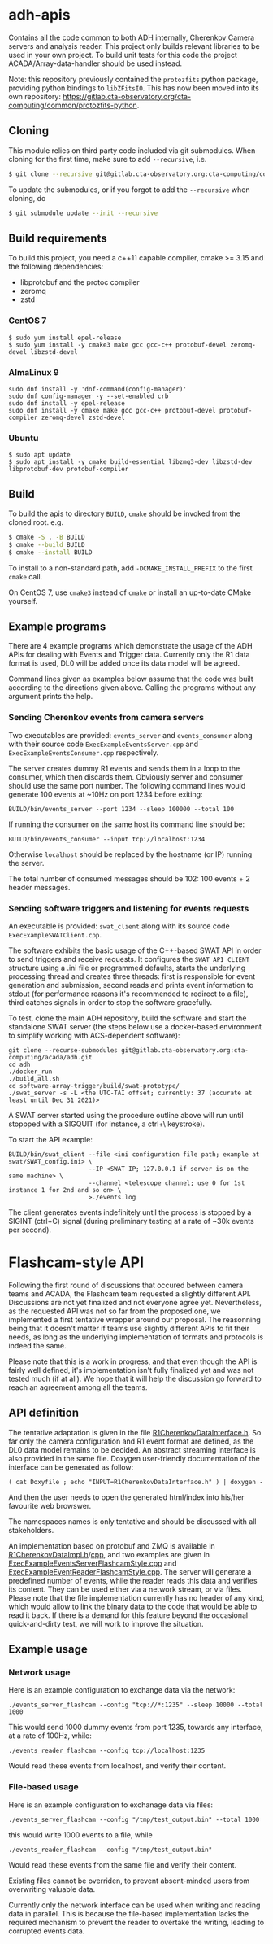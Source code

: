 # adh-apis

Contains all the code common to both ADH internally, Cherenkov Camera servers and analysis reader. This project only builds relevant libraries to be used in your own
project. To build unit tests for this code the project ACADA/Array-data-handler should be used instead. 

Note: this repository previously contained the `protozfits` python package,
providing python bindings to `libZFitsIO`. This has now been moved into its own repository:
<https://gitlab.cta-observatory.org/cta-computing/common/protozfits-python>.

## Cloning

This module relies on third party code included via git submodules.
When cloning for the first time, make sure to add `--recursive`, i.e.

```bash
$ git clone --recursive git@gitlab.cta-observatory.org:cta-computing/common/acada-array-elements/adh-apis
```

To update the submodules, or if you forgot to add the `--recursive` when cloning, do
```bash
$ git submodule update --init --recursive
```

## Build requirements

To build this project, you need a c++11 capable compiler, cmake >= 3.15 and the following dependencies:

* libprotobuf and the protoc compiler
* zeromq
* zstd

### CentOS 7

```
$ sudo yum install epel-release
$ sudo yum install -y cmake3 make gcc gcc-c++ protobuf-devel zeromq-devel libzstd-devel
```

### AlmaLinux 9

```
sudo dnf install -y 'dnf-command(config-manager)'
sudo dnf config-manager -y --set-enabled crb
sudo dnf install -y epel-release
sudo dnf install -y cmake make gcc gcc-c++ protobuf-devel protobuf-compiler zeromq-devel zstd-devel
```


### Ubuntu

```
$ sudo apt update
$ sudo apt install -y cmake build-essential libzmq3-dev libzstd-dev libprotobuf-dev protobuf-compiler
```


## Build

To build the apis to directory `BUILD`, `cmake` should be invoked from the cloned root. e.g.
```bash
$ cmake -S . -B BUILD
$ cmake --build BUILD
$ cmake --install BUILD
```

To install to a non-standard path, add `-DCMAKE_INSTALL_PREFIX` to the first `cmake` call.

On CentOS 7, use `cmake3` instead of `cmake` or install an up-to-date CMake yourself.

## Example programs

There are 4 example programs which demonstrate the usage of the ADH APIs for 
dealing with Events and Trigger data. Currently only the R1 data format is used, DL0 will be added once its data model will be agreed.

Command lines given as examples below assume that the code was built according to the directions given above. Calling the programs without
any argument prints the help.

### Sending Cherenkov events from camera servers
Two executables are provided: `events_server` and `events_consumer` along with their source code `ExecExampleEventsServer.cpp` and `ExecExampleEventsConsumer.cpp` respectively.

The server creates dummy R1 events and sends them in a loop to the consumer, which then discards them. Obviously server and consumer should use the same port number. The following command lines would generate 100 events at ~10Hz on port 1234 before exiting:

```
BUILD/bin/events_server --port 1234 --sleep 100000 --total 100
```

If running the consumer on the same host its command line should be:
```
BUILD/bin/events_consumer --input tcp://localhost:1234
```

Otherwise `localhost` should be replaced by the hostname (or IP) running the server.

The total number of consumed messages should be 102: 100 events + 2 header messages. 


### Sending software triggers and listening for events requests
An executable is provided: `swat_client` along with its source code `ExecExampleSWATClient.cpp`.

The software exhibits the basic usage of the C++-based SWAT API in order to send triggers and receive requests. It configures the `SWAT_API_CLIENT` structure using a .ini file or programmed defaults, starts the underlying processing thread and creates three threads: first is responsible for event generation and submission, second reads and prints event information to stdout (for performance reasons it's recommended to redirect to a file), third catches signals in order to stop the software gracefully.

To test, clone the main ADH repository, build the software and start the standalone SWAT server (the steps below use a docker-based environment to simplify working with ACS-dependent software):
```
git clone --recurse-submodules git@gitlab.cta-observatory.org:cta-computing/acada/adh.git
cd adh
./docker_run
./build_all.sh
cd software-array-trigger/build/swat-prototype/
./swat_server -s -L <the UTC-TAI offset; currently: 37 (accurate at least until Dec 31 2021)>
```
A SWAT server started using the procedure outline above will run until stoppped with a SIGQUIT (for instance, a ctrl+\ keystroke).

To start the API example:
```
BUILD/bin/swat_client --file <ini configuration file path; example at swat/SWAT_config.ini> \ 
                      --IP <SWAT IP; 127.0.0.1 if server is on the same machine> \
                      --channel <telescope channel; use 0 for 1st instance 1 for 2nd and so on> \
                      >./events.log
```
The client generates events indefinitely until the process is stopped by a SIGINT (ctrl+C) signal (during preliminary testing at a rate of ~30k events per second).


# Flashcam-style API
Following the first round of discussions that occured between camera teams and ACADA, the Flashcam team requested a slightly different API. Discussions are not yet finalized and not everyone agree yet. Nevertheless, as the requested API was not so far from the proposed one, we implemented a first tentative wrapper around our proposal. The reasonning being that it doesn't matter if teams use slightly different APIs to fit their needs, as long as the underlying implementation of formats and protocols is indeed the same. 

Please note that this is a work in progress, and that even though the API is fairly well defined, it's implementation isn't fully finalized yet and was not tested much (if at all). We hope that it will help the discussion go forward to reach an agreement among all the teams. 

## API definition
The tentative adaptation is given in the file [R1CherenkovDataInterface.h](./R1CherenkovDataInterface.h). So far only the camera configuration and R1 event format are defined, as the DL0 data model remains to be decided. An abstract streaming interface is also provided in the same file. Doxygen user-friendly documentation of the interface can be generated as follow:

```
( cat Doxyfile ; echo "INPUT=R1CherenkovDataInterface.h" ) | doxygen -
```

And then the user needs to open the generated html/index into his/her favourite web browswer.

The namespaces names is only tentative and should be discussed with all stakeholders. 

An implementation based on protobuf and ZMQ is available in [R1CherenkovDataImpl.h](./R1CherenkovDataImpl.h)/[cpp](R1CherenkovDataImpl.cpp), and two examples are given in [ExecExampleEventsServerFlashcamStyle.cpp](./ExecExampleEventsServerFlashcamStyle.cpp) and [ExecExampleEventReaderFlashcamStyle.cpp](./ExecExampleEventsReaderFlashcamStyle.cpp). The server will generate a predefined number of events, while the reader reads this data and verifies its content. They can be used either via a network stream, or via files. Please note that the file implementation currently has no header of any kind, which would allow to link the binary data to the code that would be able to read it back. If there is a demand for this feature beyond the occasional quick-and-dirty test, we will work to improve the situation.

## Example usage
### Network usage
Here is an example configuration to exchange data via the network:

```
./events_server_flashcam --config "tcp://*:1235" --sleep 10000 --total 1000
```
This would send 1000 dummy events from port 1235, towards any interface, at a rate of 100Hz, while:

```
./events_reader_flashcam --config tcp://localhost:1235
```
Would read these events from localhost, and verify their content.

### File-based usage
Here is an example configuration to exchanage data via files:
```
./events_server_flashcam --config "/tmp/test_output.bin" --total 1000
```
this would write 1000 events to a file, while
```
./events_reader_flashcam --config "/tmp/test_output.bin"
```
Would read these events from the same file and verify their content. 

Existing files cannot be overriden, to prevent absent-minded users from overwriting valuable data.

Currently only the network interface can be used when writing and reading data in parallel. This is because the file-based implementation lacks the required mechanism to prevent the reader to overtake the writing, leading to corrupted events data. 

